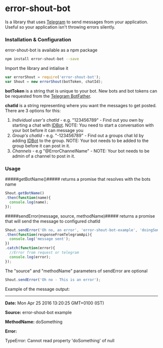 # error-shout-bot
Is a library that uses [Telegram](http://telegram.org) to send messages from your application. Useful so your application isn't throwing errors silently.

### Installation & Configuration ###

error-shout-bot is available as a npm package
```sh 
npm install error-shout-bot --save
```

Import the library and intialise it
```js
var errorShout = require('error-shout-bot');
var Shout = new errorShout(botToken, chatId);
```

**botToken** is a string that is unique to your bot. New bots and bot tokens can be requested from the [Telegram BotFather](https://telegram.me/botfather).

**chatId** is a string representing where you want the messages to get posted. There are 3 options for this:

1. *Individual user's chatId* - e.g. "123456789" - Find out you own by starting a chat with [IDBot](http://telegram.me/myidbot). NOTE: You need to start a conversation with your bot before it can message you
2. *Group's chatId* - e.g. "-123456789" - Find out a groups chat Id by adding [IDBot](http://telegram.me/myidbot) to the group. NOTE: Your bot needs to be added to the group before it can post in it.
3. *Channels* - e.g "@ErrorChannelName" - NOTE: Your bot needs to be admin of a channel to post in it.

### Usage ###

#####getBotName()#####
returns a promise that resolves with the bots name
```js
Shout.getBotName()
.then(function(name){
  console.log(name);
});
```

#####sendError(message, source, methodName)#####
returns a promise that will send the message to configured chatId
```js
Shout.sendError('Oh no, an error', 'error-shout-bot-example', 'doingSomething')
.then(function(responseFromTelegramApi){
  console.log('message sent');
})
.catch(function(error){
  //Error from request or telegram
  console.log(error);
});
```

The "source" and "methodName" parameters of sendError are optional
```js
Shout.sendError('Oh no - This is an error');
```

Example of the message output:

----

**Date:** Mon Apr 25 2016 13:20:25 GMT+0100 (IST)

**Source:** error-shout-bot example

**MethodName:** doSomething

**Error:** 

TypeError: Cannot read property 'doSomething' of null
